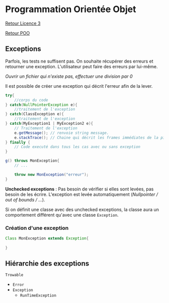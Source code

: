 # Programmation Orientée Objet

[Retour Licence 3](https://mcheungsen.github.io/cours/ "Licence 3")

[Retour POO](index.md)

## Exceptions
Parfois, les tests ne suffisent pas. On souhaite récupérer des erreurs et retourner une exception. L'utilisateur peut faire des erreurs par lui-même.

*Ouvrir un fichier qui n'existe pas, effectuer une division par 0*

Il est possible de créer une exception qui décrit l'erreur afin de la lever.

```java
try{
    //corps du code
} catch(NullPointerException e){
    //traitement de l'exception
} catch(ClassException e){
    //traitement de l'exception
} catch(MyException1 | MyException2 e){
    // Traitement de l'exception
    e.getMessage(); // renvoie string message.
    e.stackTrace(); // Chaine qui décrit les frames immédiates de la pile des appels.
} finally {
    // Code executé dans tous les cas avec ou sans exception
}

g() throws MonException{
    // ...

    throw new MonException("erreur");
}
```

**Unchecked exceptions** : Pas besoin de vérifier si elles sont levées, pas besoin de les écrire. L'exception est levée automatiquement (*Nullpointer / out of bounds / ...*).

Si on définit une classe avec des unchecked exceptions, la classe aura un comportement différent qu'avec une classe `Exception`.

### Création d'une exception

```java
Class MonException extends Exception{
    
}
```

## Hiérarchie des exceptions

`Trowable`
- `Error`
- `Exception`
    - `RunTimeException`

